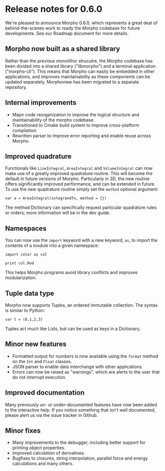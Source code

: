 # Release notes for 0.6.0

We're pleased to announce Morpho 0.6.0, which represents a great deal of behind-the-scenes work to ready the Morpho codebase for future developments. See our Roadmap document for more details. 

## Morpho now built as a shared library

Rather than the previous monolithic strucutre, the Morpho codebase has been divided into a shared library ("libmorpho") and a terminal application ("morpho-cli"). This means that Morpho can easily be embedded in other applications, and improves maintainability as these components can be updated separately. Morphoview has been migrated to a separate repository.

## Internal improvements

* Major code reorganization to improve the logical structure and maintainability of the morpho codebase. 
* Transitioned to Cmake build system to improve cross-platform compilation.
* Rewritten parser to improve error reporting and enable reuse across Morpho. 

## Improved quadrature

Functionals like `LineIntegral`, `AreaIntegral` and `VolumeIntegral` can now make use of a greatly improved quadrature routine. This will become the default in future versions of Morpho. Particularly in 3D, the new routine offers significantly improved performance, and can be extended in future. To use the new quadrature routine simply set the `method` optional argument: 

    var a = AreaIntegral(integrandfn, method = {})

The method Dictionary can specifically request particular quadrature rules or orders; more information will be in the dev guide. 

## Namespaces

You can now use the `import` keyword with a new keyword, `as`, to import the contents of a module into a given namespace: 

    import color as col

    print col.Red 

This helps Morpho programs avoid library conflicts and improves modularization.

## Tuple data type

Morpho now supports Tuples, an ordered immutable collection. The syntax is similar to Python: 

    var t = (0,1,2,3)

Tuples act much like Lists, but can be used as keys in a Dictionary. 

## Minor new features

* Formatted output for numbers is now available using the `format` method on the `Int` and `Float` classes. 
* JSON parser to enable data interchange with other applications.
* Errors can now be raised as "warnings", which are alerts to the user that do not interrupt execution.

## Improved documentation

Many previously un- or under-documented features have now been added to the interactive help. If you notice something that isn't well documented, please alert us via the issue tracker in Github. 

## Minor fixes

* Many improvements to the debugger, including better support for printing object properties. 
* Improved calculation of derivatives. 
* Bugfixes to closures, string interpolation, parallel force and energy calculations and many others.